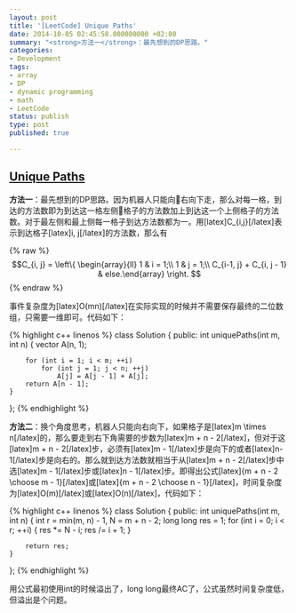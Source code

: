 ```yaml
---
layout: post
title: '[LeetCode] Unique Paths'
date: 2014-10-05 02:45:58.000000000 +02:00
summary: "<strong>方法一</strong>：最先想到的DP思路。"
categories:
- Development
tags:
- array
- DP
- dynamic programming
- math
- LeetCode
status: publish
type: post
published: true

---
```


## [Unique Paths](https://oj.leetcode.com/problems/unique-paths/)

**方法一**：最先想到的DP思路。因为机器人只能向右向下走，那么对每一格，到达的方法数即为到达这一格左侧格子的方法数加上到达这一个上侧格子的方法数。对于最左侧和最上侧每一格子到达方法数都为一。用[latex]C_{i,j}[/latex]表示到达格子[latex]i, j[/latex]的方法数，那么有

{% raw %}$$C_{i, j} = \left\{ \begin{array}{ll}
1 & i = 1;\\
1 & j = 1;\\
C_{i-1, j} + C_{i, j - 1} & else.\end{array} \right. $${% endraw %}


事件复杂度为[latex]O(mn)[/latex]在实际实现的时候并不需要保存最终的二位数组，只需要一维即可。代码如下：

{% highlight c++ linenos %}
class Solution {
public:
    int uniquePaths(int m, int n) {
        vector<int> A(n, 1);

        for (int i = 1; i < m; ++i)
            for (int j = 1; j < n; ++j)
                A[j] = A[j - 1] + A[j];
        return A[n - 1];
    }
};
{% endhighlight %}

**方法二**：换个角度思考，机器人只能向右向下，如果格子是[latex]m \times n[/latex]的，那么要走到右下角需要的步数为[latex]m + n - 2[/latex]，但对于这[latex]m + n - 2[/latex]步，必须有[latex]m - 1[/latex]步是向下的或者[latex]n-1[/latex]步是向右的。那么就到达方法数就相当于从[latex]m + n - 2[/latex]步中选[latex]m - 1[/latex]步或[latex]n - 1[/latex]步。即得出公式[latex]{m + n - 2 \choose m - 1}[/latex]或[latex]{m + n - 2 \choose n - 1}[/latex]，时间复杂度为[latex]O(m)[/latex]或[latex]O(n)[/latex]，代码如下：

{% highlight c++ linenos %}
class Solution {
public:
    int uniquePaths(int m, int n) {
        int r = min(m, n) - 1, N = m + n - 2;
        long long res = 1;
        for (int i = 0; i < r; ++i)
        {
            res *= N - i;
            res /= i + 1;
        }

        return res;
    }
};
{% endhighlight %}

用公式最初使用int的时候溢出了，long long最终AC了，公式虽然时间复杂度低，但溢出是个问题。